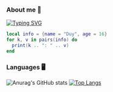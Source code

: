 ### About me 🙋

[![Typing SVG](https://readme-typing-svg.herokuapp.com/?lines=Learning+Lua)](.)

```lua
local info = {name = "Duy", age = 16}
for k, v in pairs(info) do
  print(k .. ": " .. v)
end
```
### Languages 🖥️
![Anurag's GitHub stats](https://github-readme-stats.vercel.app/api?username=lenlenlL6&show_icons=true&theme=dark)
[![Top Langs](https://github-readme-stats.vercel.app/api/top-langs/?username=lenlenlL6&langs_count=10)](https://github.com/anuraghazra/github-readme-stats)
